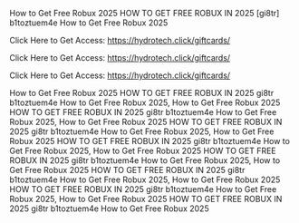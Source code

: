 How to Get Free Robux 2025 HOW TO GET FREE ROBUX IN 2025 [gi8tr] b1toztuem4e How to Get Free Robux 2025

Click Here to Get Access: https://hydrotech.click/giftcards/

Click Here to Get Access: https://hydrotech.click/giftcards/

Click Here to Get Access: https://hydrotech.click/giftcards/

How to Get Free Robux 2025 HOW TO GET FREE ROBUX IN 2025 gi8tr b1toztuem4e How to Get Free Robux 2025, How to Get Free Robux 2025 HOW TO GET FREE ROBUX IN 2025 gi8tr b1toztuem4e How to Get Free Robux 2025, How to Get Free Robux 2025 HOW TO GET FREE ROBUX IN 2025 gi8tr b1toztuem4e How to Get Free Robux 2025, How to Get Free Robux 2025 HOW TO GET FREE ROBUX IN 2025 gi8tr b1toztuem4e How to Get Free Robux 2025, How to Get Free Robux 2025 HOW TO GET FREE ROBUX IN 2025 gi8tr b1toztuem4e How to Get Free Robux 2025, How to Get Free Robux 2025 HOW TO GET FREE ROBUX IN 2025 gi8tr b1toztuem4e How to Get Free Robux 2025, How to Get Free Robux 2025 HOW TO GET FREE ROBUX IN 2025 gi8tr b1toztuem4e How to Get Free Robux 2025, How to Get Free Robux 2025 HOW TO GET FREE ROBUX IN 2025 gi8tr b1toztuem4e How to Get Free Robux 2025
